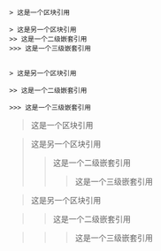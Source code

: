 ```
> 这是一个区块引用

> 这是另一个区块引用
>> 这是一个二级嵌套引用
>>> 这是一个三级嵌套引用


> 这是另一个区块引用

>> 这是一个二级嵌套引用

>>> 这是一个三级嵌套引用
```

> 这是一个区块引用

> 这是另一个区块引用
>
> > 这是一个二级嵌套引用
> >
> > > 这是一个三级嵌套引用

> 这是另一个区块引用

> > 这是一个二级嵌套引用

> > > 这是一个三级嵌套引用
